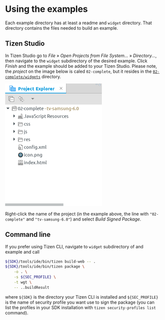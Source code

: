 # Using the examples

Each example directory has at least a readme and `widget` directory. That directory contains the files needed to build an example.

## Tizen Studio

In Tizen Studio go to _File_ &raquo; _Open Projects from File System..._ &raquo; _Directory..._, then navigate to the `widget` subdirectory of the desired example. Click _Finish_ and the example should be added to your Tizen Studio. Please note, the _project_ on the image below is caled `02-complete`, but it resides in the [`02-complete/widgets`](02-complete/widgets) directory.

![Tizen Studio Project Explorer tree view with the "02-complete"  example visible](../img/adding-a-directory.png)

Right-click the name of the project (in the example above, the line with `"02-complete"` and `"tv-samsung-6.0"`) and select _Build Signed Package_.

## Command line

If you prefer using Tizen CLI, navigate to `widget` subdirectory of and example and call

```sh
${SDK}/tools/ide/bin/tizen build-web -- .
${SDK}/tools/ide/bin/tizen package \
    -o . \
    -s ${SEC_PROFILE} \
    -t wgt \
    -- ..buildResult
```

where `${SDK}` is the directory your Tizen CLI is installed and `${SEC_PROFILE}` is the name of security profile you want use to sign the package (you can list the profiles in your SDK installation with `tizen security-profiles list` command).